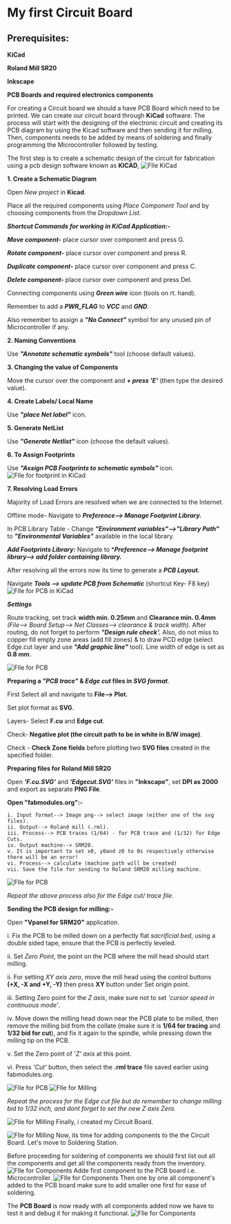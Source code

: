 # My first Circuit Board
## Prerequisites:

**KiCad**

**Roland Mill SR20**

**Inkscape**

**PCB Boards and required electronics components** 

For creating a Circuit board we should a have PCB Board which need to be printed. We can create our circuit board through **KiCad** software. The process will start with the designing of the electronic circuit and creating its PCB diagram by using the Kicad software and then sending it for milling. Then, components needs to be added by means of soldering and finally programming the Microcontroller followed by testing.

The first step is to create a schematic design of the circuit for fabrication using a pcb design software known as **KICAD**,
![FIle KiCad](img/schema.jpg)

**1. Create a Schematic Diagram**

Open *New project* in **Kicad**.

Place all the required components using *Place Component Tool* and by choosing components from the *Dropdown List.*

***Shortcut Commands for working in KiCad Application:-***

***Move component-***  place cursor over component and press G.

***Rotate component-*** place cursor over component and press R.

***Duplicate component-*** place cursor over component and press C.

***Delete component-*** place cursor over component and press Del.

Connecting components using ***Green wire*** icon (tools on rt. hand).

Remember to add a ***PWR_FLAG*** to ***VCC*** and ***GND***.

Also remember to assign a ***"No Connect"*** symbol for any unused pin of Microcontroller if any.

**2. Naming Conventions**

Use ***"Annotate schematic symbols"*** tool (choose default values).

**3. Changing the value of Components**

Move the cursor over the component and  ***+ press 'E'*** (then type the desired value).

**4. Create Labels/ Local Name**

Use ***"place Net label"*** icon.

**5. Generate NetList**

Use ***"Generate Netlist"*** icon (choose the  default values).

**6. To Assign Footprints**

Use ***"Assign PCB Footprints to schematic symbols"*** icon. 
![FIle for footprint in KiCad](img/footprint.jpg)

**7. Resolving Load Errors**

Majority of Load Errors are resolved when we are connected to the Internet.

Offline mode- Navigate to ***Preference--> Manage Footprint Library.***

In PCB Library Table - Change ***"Environment variables"-->"Library Path"*** to ***"Environmental Variables"*** available in the local library.

***Add Footprints Library:*** Navigate to ****Preference--> Manage footprint library--> add folder containing library.***

After resolving all the errors now its time to generate a ***PCB Layout.***

Navigate ***Tools --> update PCB from Schematic*** (shortcut Key- F8 key) 
![FIle for PCB in KiCad](img/pcbsam.jpg)

***Settings***

Route tracking, set track **width min. 0.25mm** and **Clearance min. 0.4mm** *(File--> Board Setup--> Net Classes--> clearance & track width).* After routing, do not forget to perform ***"Design rule check'.*** Also, do not miss to copper fill empty zone areas (add fill zones) & to draw PCD edge (select Edge.cut layer and use ***"Add graphic line"*** tool). Line width of edge is set as **0.8 mm**.

![FIle for PCB](img/pcbsam.png)

**Preparing a *"PCB trace"* & *Edge cut* files in *SVG format***.

First Select all and navigate to **File--> Plot**.

Set plot format as **SVG**.

Layers- Select **F.cu** and **Edge cut**.

Check- **Negative plot (the circuit path to be in white in B/W image)**.

Check - **Check Zone fields** before plotting two **SVG files** created in the specified folder.

**Preparing files for Roland Mill SR20**

Open ***'F.cu.SVG'*** and ***'Edgecut.SVG'*** files in **"Inkscape"**, set **DPI as 2000** and export as separate **PNG File**.

**Open "fabmodules.org":-**

    i. Input format--> Image png--> select image (either one of the svg files).
    ii. Output--> Roland mill (.rml).
    iii. Process--> PCB traces (1/64) - for PCB trace and (1/32) for Edge Cuts.
    iv. Output machine--> SRM20.
    v. It is important to set x0, y0and z0 to 0s respectively otherwise there will be an error! 
    vi. Process--> calculate (machine path will be created)
    vii. Save the file for sending to Roland SRM20 milling machine.
  ![FIle for PCB](img/milling.jpg)
  
*Repeat the above process also for the Edge cut/ trace file*.

**Sending the PCB design for milling:-**

Open **"Vpanel for SRM20"** application.

i. Fix the PCB to be milled down on a perfectly flat *sacrificial bed*, using a double sided tape, ensure that the PCB is perfectly leveled.

ii. Set *Zero Point*, the point on the PCB where the mill head should start milling.

ii. For setting *XY axis zero*, move the mill head using the control buttons **(+X, -X and +Y, -Y)** then press **XY** button under Set origin point.

iii. Setting Zero point for the *Z axis*, make sure not to set *'cursor speed in continuous mode'*.

iv. Move down the milling head down near the PCB plate to be milled, then remove the milling bid from the collate (make sure it is **1/64 for tracing** and **1/32 bid for cut**), and fix it again to the spindle, while pressing down the milling tip on the PCB.

v. Set the Zero point of '*Z' axis* at this point.

vi. Press *'Cut'* button, then select the **.rml trace** file saved earlier using fabmodules.org.

![FIle for PCB](img/circuit.png)
![FIle for Milling](img/milling1.jpg)

*Repeat the process for the Edge cut file but do remember to change milling bid to 1/32 inch, and dont forget to set the new Z axis Zero.*

![FIle for Milling](img/milling2.jpg)
Finally, i created my Circuit Board.

![FIle for Milling](img/mycircuit.jpg)
Now, its time for adding components to the the Circuit Board. Let's move to Soldering Station.

Before proceeding for soldering of components we should first list out all the components and get all the components ready from the inventory.
![FIle for Components](img/compnt.jpg)
Adde first component to the PCB board i.e. Microcontroller.
![FIle for Components](img/firstcmpnt.jpg)
Then one by one all component's added to the PCB board make sure to add smaller one first for ease of soldering.

The **PCB Board** is now ready with all components added now we have to test it and debug it for making it functional.
![FIle for Components](img/mycomppcb.jpg)
